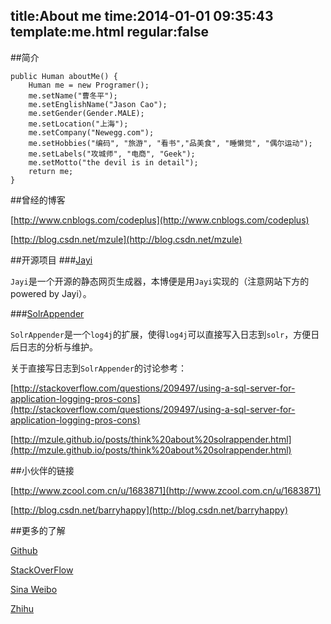 title:About me
time:2014-01-01 09:35:43
template:me.html
regular:false
---
##简介
```
public Human aboutMe() {
	Human me = new Programer();
	me.setName("曹冬平");
	me.setEnglishName("Jason Cao");
	me.setGender(Gender.MALE);
	me.setLocation("上海");
	me.setCompany("Newegg.com");
	me.setHobbies("编码", "旅游", "看书","品美食", "睡懒觉", "偶尔运动");
	me.setLabels("攻城师", "电商", "Geek");
	me.setMotto("the devil is in detail");
	return me;
}
```

##曾经的博客

[http://www.cnblogs.com/codeplus](http://www.cnblogs.com/codeplus)

[http://blog.csdn.net/mzule](http://blog.csdn.net/mzule)

##开源项目
###[Jayi](https://github.com/mzule/jayi)

`Jayi`是一个开源的静态网页生成器，本博便是用`Jayi`实现的（注意网站下方的powered by Jayi）。

###[SolrAppender](https://github.com/mzule/solr-appender)

`SolrAppender`是一个`log4j`的扩展，使得`log4j`可以直接写入日志到`solr`，方便日后日志的分析与维护。

关于直接写日志到`SolrAppender`的讨论参考：

[http://stackoverflow.com/questions/209497/using-a-sql-server-for-application-logging-pros-cons](http://stackoverflow.com/questions/209497/using-a-sql-server-for-application-logging-pros-cons)

[http://mzule.github.io/posts/think%20about%20solrappender.html](http://mzule.github.io/posts/think%20about%20solrappender.html)

##小伙伴的链接

[http://www.zcool.com.cn/u/1683871](http://www.zcool.com.cn/u/1683871)

[http://blog.csdn.net/barryhappy](http://blog.csdn.net/barryhappy)

##更多的了解

[Github](http://www.github.com/mzule)

[StackOverFlow](http://stackoverflow.com/users/1985786/jason-cao)

[Sina Weibo](http://weibo.com/u/2634262551/home?wvr=5)

[Zhihu](http://www.zhihu.com/people/mzule)

